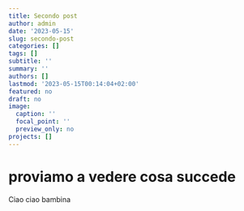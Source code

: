 ```yaml
---
title: Secondo post
author: admin
date: '2023-05-15'
slug: secondo-post
categories: []
tags: []
subtitle: ''
summary: ''
authors: []
lastmod: '2023-05-15T00:14:04+02:00'
featured: no
draft: no
image:
  caption: ''
  focal_point: ''
  preview_only: no
projects: []
---
```


# proviamo a vedere cosa succede

Ciao ciao bambina